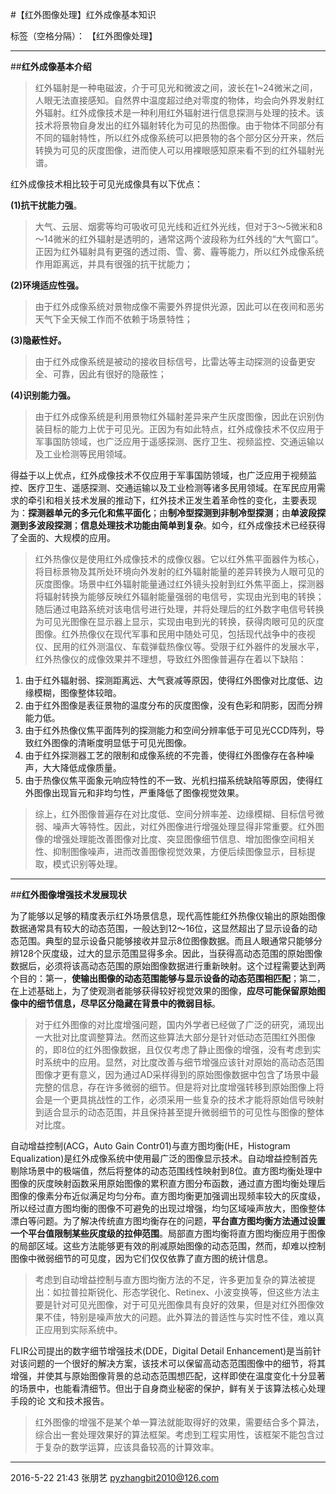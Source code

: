 ﻿#【红外图像处理】红外成像基本知识

标签（空格分隔）：  【红外图像处理】

---

##**红外成像基本介绍**
> 红外辐射是一种电磁波，介于可见光和微波之间，波长在1~24微米之间，人眼无法直接感知。自然界中温度超过绝对零度的物体，均会向外界发射红外辐射。红外成像技术是一种利用红外辐射进行信息探测与处理的技术。该技术将景物自身发出的红外辐射转化为可见的热图像。由于物体不同部分有不同的辐射特性，所以红外成像系统可以把景物的各个部分区分开来，然后转换为可见的灰度图像，进而使人可以用裸眼感知原来看不到的红外辐射光谱。

红外成像技术相比较于可见光成像具有以下优点：

**(1)抗干扰能力强**。
> 大气、云层、烟雾等均可吸收可见光线和近红外光线，但对于3～5微米和8～14微米的红外辐射是透明的，通常这两个波段称为红外线的“大气窗口”。正因为红外辐射具有更强的透过雨、雪、雾、霾等能力，所以红外成像系统作用距离远，并具有很强的抗干扰能力；

**(2)环境适应性强。**
> 由于红外成像系统对景物成像不需要外界提供光源，因此可以在夜间和恶劣天气下全天候工作而不依赖于场景特性；

**(3)隐蔽性好。**
> 由于红外成像系统是被动的接收目标信号，比雷达等主动探测的设备更安全、可靠，因此有很好的隐蔽性；

**(4)识别能力强。**
> 由于红外成像系统是利用景物红外辐射差异来产生灰度图像，因此在识别伪装目标的能力上优于可见光。正因为有如此特点，红外成像技术不仅应用于军事国防领域，也广泛应用于遥感探测、医疗卫生、视频监控、交通运输以及工业检测等民用领域。

得益于以上优点，红外成像技术不仅应用于军事国防领域，也广泛应用于视频监控、医疗卫生、遥感探测、交通运输以及工业检测等诸多民用领域。在军民应用需求的牵引和相关技术发展的推动下，红外技术正发生着革命性的变化，主要表现为：**探测器单元的多元化和焦平面化**；由**制冷型探测到非制冷型探测**；由**单波段探测到多波段探测**；**信息处理技术功能由简单到复杂**。如今，红外成像技术已经获得了全面的、大规模的应用。


> 红外热像仪是使用红外成像技术的成像仪器。它以红外焦平面器件为核心，将目标景物及其所处环境向外发射的红外辐射能量的差异转换为人眼可见的灰度图像。场景中红外辐射能量通过红外镜头投射到红外焦平面上，探测器将辐射转换为能够反映红外辐射能量强弱的电信号，实现由光到电的转换；随后通过电路系统对该电信号进行处理，并将处理后的红外数字电信号转换为可见光图像在显示器上显示，实现由电到光的转换，获得肉眼可见的灰度图像。红外热像仪在现代军事和民用中随处可见，包括现代战争中的夜视仪、民用的红外测温仪、车载弹载热像仪等。受限于红外器件的发展水平，红外热像仪的成像效果并不理想，导致红外图像普遍存在着以下缺陷：

1.  由于红外辐射弱、探测距离远、大气衰减等原因，使得红外图像对比度低、边缘模糊，图像整体较暗。
2.  由于红外图像是表征景物的温度分布的灰度图像，没有色彩和阴影，因而分辨能力低。
3.  由于红外热像仪焦平面阵列的探测能力和空间分辨率低于可见光CCD阵列，导致红外图像的清晰度明显低于可见光图像。
4.  由于红外探测器工艺的限制和成像系统的不完善，使得红外图像存在各种噪声，大大降低成像质量。
5.  由于热像仪焦平面象元响应特性的不一致、光机扫描系统缺陷等原因，使得红外图像出现盲元和非均匀性，严重降低了图像视觉效果。

> 综上，红外图像普遍存在对比度低、空间分辨率差、边缘模糊、目标信号微弱、噪声大等特性。因此，对红外图像进行增强处理显得非常重要。红外图像的增强处理能改善图像对比度、突显图像细节信息、增加图像空间相关性、抑制图像噪声，进而改善图像视觉效果，方便后续图像显示，目标提取，模式识别等处理。

--------------------

##**红外图像增强技术发展现状**

为了能够以足够的精度表示红外场景信息，现代高性能红外热像仪输出的原始图像数据通常具有较大的动态范围，一般达到12～16位，这显然超出了显示设备的动态范围。典型的显示设备只能够接收并显示8位图像数据。而且人眼通常只能够分辨128个灰度级，过大的显示范围显得多余。因此，当获得高动态范围的原始图像数据后，必须将该高动态范围的原始图像数据进行重新映射。这个过程需要达到两个目的：第一，**使输出图像的动态范围能够与显示设备的动态范围相匹配**；第二，在上述基础上，为了使观测者能够获得较好视觉效果的图像，**应尽可能保留原始图像中的细节信息，尽早区分隐藏在背景中的微弱目标**。

> 对于红外图像的对比度增强问题，国内外学者已经做了广泛的研究，涌现出一大批对比度调整算法。然而这些算法大部分是针对低动态范围红外图像的，即8位的红外图像数据，且仅仅考虑了静止图像的增强，没有考虑到实时系统中的应用。显然，对比度改善与细节增强应该针对原始的高动态范围图像才更有意义，因为通过AD采样得到的原始图像数据中包含了场景中最完整的信息，存在许多微弱的细节。但是将对比度增强转移到原始图像上将会是一个更具挑战性的工作，必须采用一些复杂的技术才能将原始信号映射到适合显示的动态范围，并且保持甚至提升微弱细节的可见性与图像的整体对比度。

自动增益控制(ACG，Auto Gain Contr01)与直方图均衡(HE，Histogram Equalization)是红外成像系统中使用最广泛的图像显示技术。自动增益控制首先剔除场景中的极端值，然后将整体的动态范围线性映射到8位。直方图均衡处理中图像的灰度映射函数采用原始图像的累积直方图分布函数，通过直方图均衡处理后图像的像素分布近似满足均匀分布。直方图均衡更加强调出现频率较大的灰度级，所以经过直方图均衡的图像不可避免的出现过增强，均匀区域噪声放大，图像整体漂白等问题。为了解决传统直方图均衡存在的问题，**平台直方图均衡方法通过设置一个平台值限制某些灰度级的拉伸范围**。局部直方图均衡将直方图均衡应用于图像的局部区域。这些方法能够更有效的削减原始图像的动态范围，然而，却难以控制图像中微弱细节的可见度，因为它们仅仅依靠了直方图的统计信息。

> 考虑到自动增益控制与直方图均衡方法的不足，许多更加复杂的算法被提出：如拉普拉斯锐化、形态学锐化、Retinex、小波变换等，但这些方法主要是针对可见光图像，对于可见光图像具有良好的效果，但是对红外图像效果不佳，特别是噪声放大的问题。此外算法的普适性与实时性不佳，难以真正应用到实际系统中。

FLIR公司提出的数字细节增强技术(DDE，Digital Detail Enhancement)是当前针对该问题的一个很好的解决方案，该技术可以保留高动态范围图像中的细节，将其增强，并使其与原始图像背景的总动态范围想匹配，这样即使在温度变化十分显著的场景中，也能看清细节。但出于自身商业秘密的保护，鲜有关于该算法核心处理手段的论
文和技术报告。

> 红外图像的增强不是某个单一算法就能取得好的效果，需要结合多个算法，综合出一套处理效果好的算法框架。考虑到工程实用性，该框架不能包含过于复杂的数学运算，应该具备较高的计算效率。

------------
2016-5-22 21:43
张朋艺 pyzhangbit2010@126.com

